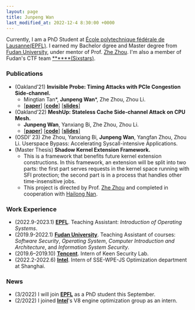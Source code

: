```yaml
---
layout: page
title: Junpeng Wan
last_modified_at: 2022-12-4 8:30:00 +0000
---
```

Currently, I am a PhD Student at [École polytechnique fédérale de Lausanne(EPFL)](https://www.epfl.ch/en/). I earned my Bachelor dgree and Master degree from  [Fudan University](https://www.fudan.edu.cn/en/), under mentor of Prof. [Zhe Zhou](https://cs.fudan.edu.cn/0b/f1/c24865a265201/page.htm). I'm also a member of Fudan's CTF team [\*\*\*\*\*\*(Sixstars)](https://github.com/sixstars).

### Publications
+ (Oakland’21) **Invisible Probe: Timing Attacks with PCIe Congestion Side-channel.** 
  * Mingtian Tan\*, **Junpeng Wan**\*, Zhe Zhou, Zhou Li. 
  * [[**paper**]](/files/InvisibleProbe.pdf) [[**code**]](https://github.com/stefan1wan/InvisibleProbe) [[**slides**]](/files/InvisibleProbe.key)
+ (Oakland’22) **MeshUp: Stateless Cache Side-channel Attack on CPU Mesh.** 
  * **Junpeng Wan**, Yanxiang Bi, Zhe Zhou, Zhou Li. 
  * [[**paper**]](/files/MeshUp.pdf) [[**code**]](https://github.com/stefan1wan/MeshUp) [[**slides**]](/files/318-MeshUp.pptx)
+ (OSDI’ 23) Zhe Zhou, Yanxiang Bi, **Junpeng Wan**, Yangfan Zhou, Zhou Li. Userspace Bypass: Accelerating Syscall-intensive Applications.
+ (Master Thesis) **Shadow Kernel Extension Framework.** 
    + This is a framework that benefits future kernel extension constructions. In this framework, an extension will be split into two parts: the first part serves requests in the kernel space running with SFI protection; the second part is in a process that handles other time-insensitive jobs.
    + This project is directed by Prof. [Zhe Zhou](https://cs.fudan.edu.cn/0b/f1/c24865a265201/page.htm) and completed in cooperation with [Hailong Nan](https://github.com/hailongeric).

### Work Experience
+ (2022.9-2023.1) [**EPFL**](https://www.epfl.ch/en/). Teaching Assistant: *Introduction of Operating Systems*.
+ (2019.9-2022.1) [**Fudan University**](https://www.fudan.edu.cn/en/). Teaching Assistant of courses: *Software Security*, *Operating System*, *Computer Introduction and Architecture*, and *Information System Security*.
+ (2019.6–2019.10) [**Tencent**](https://www.tencent.com/en-us/). Intern of Keen Security Lab. 
+ (2022.2-2022.6) [**Intel**](https://www.intel.com). Intern of SSE-WPE-JS Optimization department at Shanghai.

### News
+ (3/2022) I will join [**EPFL**](https://www.epfl.ch/en/) as a PhD student this September.
+ (2/2022) I joined [**Intel**](https://www.intel.com/content/www/us/en/homepage.html)'s V8 engine optimization group as an intern. 
